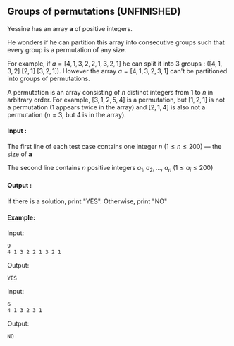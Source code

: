 ## Groups of permutations (UNFINISHED)

Yessine has an array **a** of positive integers.

He wonders if he can partition this array into consecutive groups such that every group is a permutation of any size.

For example, if $a = [4,1,3,2,2,1,3,2,1]$ he can split it into $3$ groups : $([4,1,3,2] \ [2,1] \ [3,2,1])$. However the array $a = [4,1,3,2,3,1]$ can't be partitioned into groups of permutations.

A permutation is an array consisting of $n$ distinct integers from $1$ to $n$ in arbitrary order. For example, $[3,1,2,5,4]$ is a permutation, but $[1,2,1]$ is not a permutation (1 appears twice in the array) and $[2,1,4]$ is also not a permutation ($n=3$, but $4$ is in the array).

#### Input :

The first line of each test case contains one integer $n \ (1≤n≤200)$ — the size of **a** 

The second line contains $n$ positive integers $a_1, a_2, …,\ a_n \ (1≤a_i≤ 200)$  

#### Output :

If there is a solution, print "YES". Otherwise, print "NO"

#### Example:

Input:  

```
9
4 1 3 2 2 1 3 2 1
```

Output:  

```
YES
```

Input:  

```
6
4 1 3 2 3 1
```

Output:  

```
NO
```
